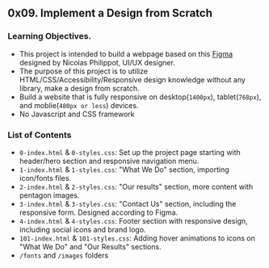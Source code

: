 ## 0x09. Implement a Design from Scratch

### Learning Objectives.
- This project is intended to build a webpage based on this [Figma](https://www.figma.com/proto/jSYkd4hin81a3IrrZKRWPh/Holberton-School---Headphone-company-(Copy)?node-id=0%3A1) designed by Nicolas Philippot, UI/UX designer. 
- The purpose of this project is to utilize HTML/CSS/Accessibility/Responsive design knowledge without any library, make a design from scratch.
- Build a website that is fully responsive on desktop(`1400px`), tablet(`768px`), and moblie(`480px or less`) devices. 
- No Javascript and CSS framework

### List of Contents
- `0-index.html` & `0-styles.css`: Set up the project page starting with header/hero section and responsive navigation menu. 
- `1-index.html` & `1-styles.css`: "What We Do" section, importing icon/fonts files. 
- `2-index.html` & `2-styles.css`: "Our results" section, more content with pentagon images. 
- `3-index.html` & `3-styles.css`: "Contact Us" section, including the responsive form. Designed according to Figma.
- `4-index.html` & `4-styles.css`: Footer section with responsive design, including social icons and brand logo. 
- `101-index.html` & `101-styles.css`: Adding hover animations to icons on "What We Do" and "Our Results" sections. 
- `/fonts` and `/images` folders 
